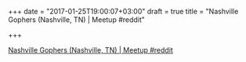 +++
date = "2017-01-25T19:00:07+03:00"
draft = true
title = "Nashville Gophers (Nashville, TN) | Meetup  #reddit"

+++

<p><a href="https://t.co/DJnGZ8ep6w">Nashville Gophers (Nashville, TN) | Meetup  #reddit</a></p>
